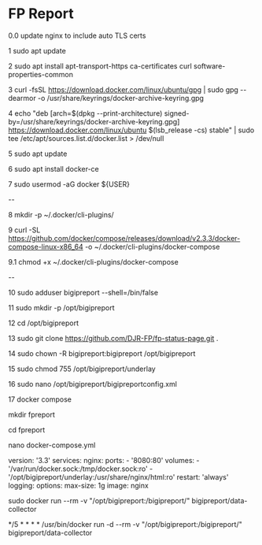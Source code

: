 # FP Report

0.0 update nginx to include auto TLS certs

1 sudo apt update

2 sudo apt install apt-transport-https ca-certificates curl software-properties-common

3 curl -fsSL https://download.docker.com/linux/ubuntu/gpg | sudo gpg --dearmor -o /usr/share/keyrings/docker-archive-keyring.gpg

4 echo "deb [arch=$(dpkg --print-architecture) signed-by=/usr/share/keyrings/docker-archive-keyring.gpg] https://download.docker.com/linux/ubuntu $(lsb_release -cs) stable" | sudo tee /etc/apt/sources.list.d/docker.list > /dev/null

5 sudo apt update

6 sudo apt install docker-ce

7 sudo usermod -aG docker ${USER}

--

8 mkdir -p ~/.docker/cli-plugins/

9 curl -SL https://github.com/docker/compose/releases/download/v2.3.3/docker-compose-linux-x86_64 -o ~/.docker/cli-plugins/docker-compose

9.1 chmod +x ~/.docker/cli-plugins/docker-compose

--

10 sudo adduser bigipreport --shell=/bin/false

11 sudo mkdir -p /opt/bigipreport

12 cd /opt/bigipreport

13 sudo git clone https://github.com/DJR-FP/fp-status-page.git .

14 sudo chown -R bigipreport:bigipreport /opt/bigipreport

15 sudo chmod 755 /opt/bigipreport/underlay

16 sudo nano /opt/bigipreport/bigipreportconfig.xml

17 docker compose

mkdir fpreport

cd fpreport

nano docker-compose.yml

version: '3.3'
services:
    nginx:
        ports:
            - '8080:80'
        volumes:
            - '/var/run/docker.sock:/tmp/docker.sock:ro'
            - '/opt/bigipreport/underlay:/usr/share/nginx/html:ro'
        restart: 'always'
        logging:
            options:
                max-size: 1g
        image: nginx
        
sudo docker run --rm -v "/opt/bigipreport:/bigipreport/" bigipreport/data-collector

*/5 * * * * /usr/bin/docker run -d --rm -v "/opt/bigipreport:/bigipreport/" bigipreport/data-collector



